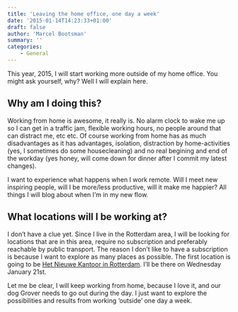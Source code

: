 ```yaml
---
title: 'Leaving the home office, one day a week'
date: '2015-01-14T14:23:33+01:00'
draft: false
author: 'Marcel Bootsman'
summary: ''
categories:
    - General
---
```

This year, 2015, I will start working more outside of my home office. You might ask yourself, why? Well I will explain here.

Why am I doing this?
--------------------

Working from home is awesome, it really is. No alarm clock to wake me up so I can get in a traffic jam, flexible working hours, no people around that can distract me, etc etc. Of course working from home has as much disadvantages as it has advantages, isolation, distraction by home-activities (yes, I sometimes do some housecleaning) and no real begining and end of the workday (yes honey, will come down for dinner after I commit my latest changes).

I want to experience what happens when I work remote. Will I meet new inspiring people, will I be more/less productive, will it make me happier? All things I will blog about when I’m in my new flow.

What locations will I be working at?
------------------------------------

I don’t have a clue yet. Since I live in the Rotterdam area, I will be looking for locations that are in this area, require no subscription and preferably reachable by public transport. The reason I don’t like to have a subscription is because I want to explore as many places as possible. The first location is going to be [Het Nieuwe Kantoor in Rotterdam](http://t.co/5HwpRZ4g22). I’ll be there on Wednesday January 21st.

Let me be clear, I will keep working from home, because I love it, and our dog Grover needs to go out during the day. I just want to explore the possibilities and results from working ‘outside’ one day a week.
